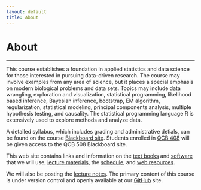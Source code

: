 ```yaml
---
layout: default
title: About
---
```

<h1 class="page-title">About</h1>

---

This course establishes a foundation in applied statistics and data science for those interested in pursuing data-driven research. The course may involve examples from any area of science, but it places a special emphasis on modern biological problems and data sets. Topics may include data wrangling, exploration and visualization, statistical programming, likelihood based inference, Bayesian inference, bootstrap, EM algorithm, regularization, statistical modeling, principal components analysis, multiple hypothesis testing, and causality. The statistical programming language R is extensively used to explore methods and analyze data.  

A detailed syllabus, which includes grading and administrative detials, can be found on the course [Blackboard site](https://blackboard.princeton.edu/webapps/pu-courseredirect-bb_bb60/find.jsp?course_id=QCB508_S2017).  Students enrolled in [QCB 408](https://blackboard.princeton.edu/webapps/pu-courseredirect-bb_bb60/find.jsp?course_id=QCB408_S2017) will be given access to the QCB 508 Blackboard site.

This web site contains links and information on the [text books](./books/) and [software](./software/) that we will use, [lecture materials](./lectures/), the [schedule](./schedule/), and [web resources](./resources/). 

We will also be posting the [lecture notes](https://github.com/jdstorey/asdscourse/tree/master/lectures).  The primary content of this course is under version control and openly available at our [GitHub](https://github.com/jdstorey/asdscourse) site.
